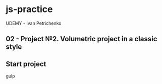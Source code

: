 # js-practice
UDEMY - Ivan Petrichenko

## 02 - Project №2. Volumetric project in a classic style

## Start project 
gulp
